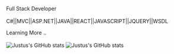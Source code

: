 Full Stack Developer </br></br>
C#||MVC||ASP.NET||JAVA||REACT||JAVASCRIPT||JQUERY||WSDL

Learning More ..</br></br>
![Justus's GitHub stats](https://github-readme-stats.vercel.app/api?username=justus57&show_icons=true&theme=radical)
 ![Justus's GitHub stats](https://github-readme-stats.vercel.app/api?username=justus57&count_private=true)




